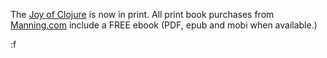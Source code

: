 The [Joy of Clojure](http://joyofclojure.com) is now in print.  All print book purchases from [Manning.com](http://joyofclojure.com/buy) include a FREE ebook (PDF, epub and mobi when available.)

:f
